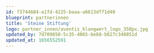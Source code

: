 ```yaml
---
id: f3744684-a1fd-4225-baaa-a6613df71d40
blueprint: partnerinnen
title: 'Steine Stiftung'
logo: partner_innen/aventis_klangwert_logo_350px.jpg
updated_by: 7d709850-5c35-4065-be68-b627c348051d
updated_at: 1656552591
---
```

